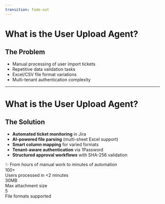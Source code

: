 ```yaml
---
transition: fade-out
---
```


# What is the User Upload Agent?

## The Problem
- Manual processing of user import tickets
- Repetitive data validation tasks
- Excel/CSV file format variations
- Multi-tenant authentication complexity

---

# What is the User Upload Agent?

## The Solution
- **Automated ticket monitoring** in Jira
- **AI-powered file parsing** (multi-sheet Excel support)
- **Smart column mapping** for varied formats
- **Tenant-aware authentication** via 1Password
- **Structured approval workflows** with SHA-256 validation

<div v-click="2" class="mt-8">
  <div class="text-2xl font-bold text-green-500 text-center mb-4">
    ✨ From hours of manual work to minutes of automation
  </div>
  
  <div class="grid grid-cols-3 gap-4 text-center text-sm">
    <div class="p-3 bg-green-50 dark:bg-green-900/20 rounded">
      <div class="text-2xl font-bold text-green-600">100+</div>
      <div>Users processed in &lt;2 minutes</div>
    </div>
    <div class="p-3 bg-blue-50 dark:bg-blue-900/20 rounded">
      <div class="text-2xl font-bold text-blue-600">30MB</div>
      <div>Max attachment size</div>
    </div>
    <div class="p-3 bg-purple-50 dark:bg-purple-900/20 rounded">
      <div class="text-2xl font-bold text-purple-600">5</div>
      <div>File formats supported</div>
    </div>
  </div>
</div>